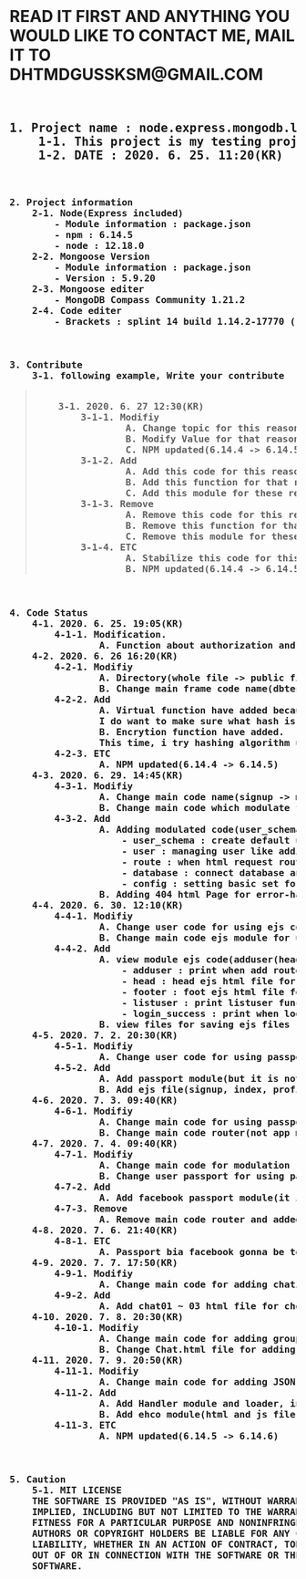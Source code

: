 <html><body>
<br>
<h1>
READ IT FIRST AND ANYTHING YOU WOULD LIKE TO CONTACT ME, MAIL IT TO DHTMDGUSSKSM@GMAIL.COM
</h1>
<br>
<h2><pre>
1. Project name : node.express.mongodb.loginAdduser
    1-1. This project is my testing project for connect with node, express, and mongodb
    1-2. DATE : 2020. 6. 25. 11:20(KR)
</pre></h2>
<br>
<h3><pre>
2. Project information
    2-1. Node(Express included)
        - Module information : package.json
        - npm : 6.14.5
        - node : 12.18.0
    2-2. Mongoose Version
        - Module information : package.json
        - Version : 5.9.20
    2-3. Mongoose editer
        - MongoDB Compass Community 1.21.2
    2-4. Code editer
        - Brackets : splint 14 build 1.14.2-17770 (release-1.14.2 f71f00acc) 
</pre></h3>
<br>
<h3><pre>
3. Contribute
    3-1. following example, Write your contribute 
<blockquote>
    3-1. 2020. 6. 27 12:30(KR)
        3-1-1. Modifiy
                A. Change topic for this reason
                B. Modify Value for that reason
                C. NPM updated(6.14.4 -> 6.14.5)
        3-1-2. Add
                A. Add this code for this reason
                B. Add this function for that reason
                C. Add this module for these reason
        3-1-3. Remove
                A. Remove this code for this reason
                B. Remove this function for that reason
                C. Remove this module for these reason
        3-1-4. ETC
                A. Stabilize this code for this reason, it came this result
                B. NPM updated(6.14.4 -> 6.14.5)
</blockquote>
</pre></h3>
<h3><pre>
4. Code Status
    4-1. 2020. 6. 25. 19:05(KR)
        4-1-1. Modification.
                A. Function about authorization and db contact for checkout list(who use adduse function)
    4-2. 2020. 6. 26 16:20(KR)
        4-2-1. Modifiy
                A. Directory(whole file -> public filr) because it show html file depend on path module clearly.
                B. Change main frame code name(dbtest -> signup) becuase it show what this code want to be and performance
        4-2-2. Add
                A. Virtual function have added because for encryption process.
                I do want to make sure what hash is and want to build safe signup process as much as i can. So i think password is not safe while signup process so it gonna be made up virtual object and when hashing is over, then it save
                B. Encrytion function have added.
                This time, i try hashing algorithm using SHA1 and it is One-way Encryption because i want to make it sure safety.
        4-2-3. ETC
                A. NPM updated(6.14.4 -> 6.14.5)
    4-3. 2020. 6. 29. 14:45(KR)
        4-3-1. Modifiy 
                A. Change main code name(signup -> main) because it works for main utility
                B. Change main code which modulate for modify more easily when ERROR occured
        4-3-2. Add
                A. Adding modulated code(user_schema, user, route, database, config)
                    - user_schema : create default user schema for database and hashing password security
                    - user : managing user like adding, login and list up utility
                    - route : when html request route call, then this code work for respond router utilty
                    - database : connect database an set data about mongoose data utility
                    - config : setting basic set for connection
                B. Adding 404 html Page for error-handling
    4-4. 2020. 6. 30. 12:10(KR)
        4-4-1. Modifiy 
                A. Change user code for using ejs code main utility
                B. Change main code ejs module for using ejs module and set file path
        4-4-2. Add
                A. view module ejs code(adduser(head,footer), listuser, login_success)
                    - adduser : print when add route/addUser functon finished well
                    - head : head ejs html file for adduser.ejs
                    - footer : foot ejs html file for adduser.ejs
                    - listuser : print listuser functin
                    - login_success : print when login route/authUser function finsihed well
                B. view files for saving ejs files
    4-5. 2020. 7. 2. 20:30(KR)
        4-5-1. Modifiy 
                A. Change user code for using passport module
        4-5-2. Add
                A. Add passport module(but it is not work now, gonna fix)
                B. Add ejs file(signup, index, profile)
    4-6. 2020. 7. 3. 09:40(KR)
        4-6-1. Modifiy 
                A. Change main code for using passport(stabilize for connecting ejs and javascript)
                B. Change main code router(not app module dependency, use router module for acting user process)
    4-7. 2020. 7. 4. 09:40(KR)
        4-7-1. Modifiy 
                A. Change main code for modulation
                B. Change user passport for using passport bia facebook(not work yet)
        4-7-2. Add
                A. Add facebook passport module(it is not work yet cause of model creation)
        4-7-3. Remove
                A. Remove main code router and added it to config.js and user_passport.js
    4-8. 2020. 7. 6. 21:40(KR)
        4-8-1. ETC
                A. Passport bia facebook gonna be terminated because cant find why hashed_password path has been activated... 
    4-9. 2020. 7. 7. 17:50(KR)
        4-9-1. Modifiy 
                A. Change main code for adding chating module(using socket.io)
        4-9-2. Add
                A. Add chat01 ~ 03 html file for checking, testing and struct chatting utility
    4-10. 2020. 7. 8. 20:30(KR)
        4-10-1. Modifiy 
                A. Change main code for adding group chating
                B. Change Chat.html file for adding utility about group chatting room creating, updating, and deleting.(it also depend on main.js chat/socket.io middleware)
    4-11. 2020. 7. 9. 20:50(KR)
        4-11-1. Modifiy 
                A. Change main code for adding JSON module
        4-11-2. Add
                A. Add Handler module and loader, info js file
                B. Add ehco module(html and js file)
        4-11-3. ETC
                A. NPM updated(6.14.5 -> 6.14.6)
</pre></h3>
<br>
<h3><pre>
5. Caution
    5-1. MIT LICENSE
    THE SOFTWARE IS PROVIDED "AS IS", WITHOUT WARRANTY OF ANY KIND, EXPRESS OR
    IMPLIED, INCLUDING BUT NOT LIMITED TO THE WARRANTIES OF MERCHANTABILITY,
    FITNESS FOR A PARTICULAR PURPOSE AND NONINFRINGEMENT. IN NO EVENT SHALL THE
    AUTHORS OR COPYRIGHT HOLDERS BE LIABLE FOR ANY CLAIM, DAMAGES OR OTHER
    LIABILITY, WHETHER IN AN ACTION OF CONTRACT, TORT OR OTHERWISE, ARISING FROM,
    OUT OF OR IN CONNECTION WITH THE SOFTWARE OR THE USE OR OTHER DEALINGS IN THE
    SOFTWARE.
</pre></h3>
</body></html>
